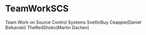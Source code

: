 # TeamWorkSCS
Team Work on Source Control Systems 
SvetlinBuy
Ceappie(Daniel Bslkanski)
TheRedShoko(Martin Dachev)
